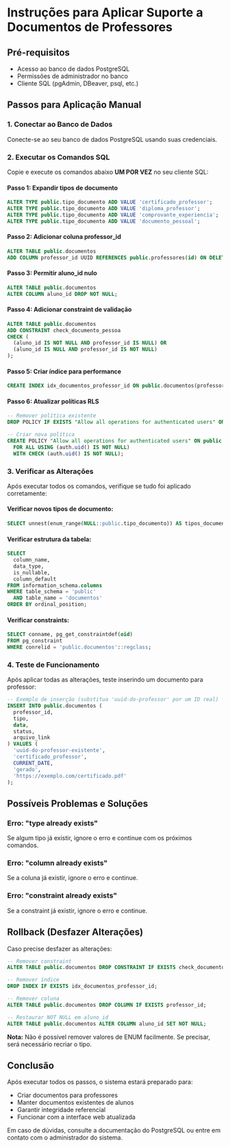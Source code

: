 # Instruções para Aplicar Suporte a Documentos de Professores

## Pré-requisitos
- Acesso ao banco de dados PostgreSQL
- Permissões de administrador no banco
- Cliente SQL (pgAdmin, DBeaver, psql, etc.)

## Passos para Aplicação Manual

### 1. Conectar ao Banco de Dados
Conecte-se ao seu banco de dados PostgreSQL usando suas credenciais.

### 2. Executar os Comandos SQL

Copie e execute os comandos abaixo **UM POR VEZ** no seu cliente SQL:

#### Passo 1: Expandir tipos de documento
```sql
ALTER TYPE public.tipo_documento ADD VALUE 'certificado_professor';
ALTER TYPE public.tipo_documento ADD VALUE 'diploma_professor';
ALTER TYPE public.tipo_documento ADD VALUE 'comprovante_experiencia';
ALTER TYPE public.tipo_documento ADD VALUE 'documento_pessoal';
```

#### Passo 2: Adicionar coluna professor_id
```sql
ALTER TABLE public.documentos 
ADD COLUMN professor_id UUID REFERENCES public.professores(id) ON DELETE CASCADE;
```

#### Passo 3: Permitir aluno_id nulo
```sql
ALTER TABLE public.documentos 
ALTER COLUMN aluno_id DROP NOT NULL;
```

#### Passo 4: Adicionar constraint de validação
```sql
ALTER TABLE public.documentos 
ADD CONSTRAINT check_documento_pessoa 
CHECK (
  (aluno_id IS NOT NULL AND professor_id IS NULL) OR 
  (aluno_id IS NULL AND professor_id IS NOT NULL)
);
```

#### Passo 5: Criar índice para performance
```sql
CREATE INDEX idx_documentos_professor_id ON public.documentos(professor_id);
```

#### Passo 6: Atualizar políticas RLS
```sql
-- Remover política existente
DROP POLICY IF EXISTS "Allow all operations for authenticated users" ON public.documentos;

-- Criar nova política
CREATE POLICY "Allow all operations for authenticated users" ON public.documentos
  FOR ALL USING (auth.uid() IS NOT NULL)
  WITH CHECK (auth.uid() IS NOT NULL);
```

### 3. Verificar as Alterações

Após executar todos os comandos, verifique se tudo foi aplicado corretamente:

#### Verificar novos tipos de documento:
```sql
SELECT unnest(enum_range(NULL::public.tipo_documento)) AS tipos_documento;
```

#### Verificar estrutura da tabela:
```sql
SELECT 
  column_name,
  data_type,
  is_nullable,
  column_default
FROM information_schema.columns 
WHERE table_schema = 'public' 
  AND table_name = 'documentos'
ORDER BY ordinal_position;
```

#### Verificar constraints:
```sql
SELECT conname, pg_get_constraintdef(oid) 
FROM pg_constraint 
WHERE conrelid = 'public.documentos'::regclass;
```

### 4. Teste de Funcionamento

Após aplicar todas as alterações, teste inserindo um documento para professor:

```sql
-- Exemplo de inserção (substitua 'uuid-do-professor' por um ID real)
INSERT INTO public.documentos (
  professor_id,
  tipo,
  data,
  status,
  arquivo_link
) VALUES (
  'uuid-do-professor-existente',
  'certificado_professor',
  CURRENT_DATE,
  'gerado',
  'https://exemplo.com/certificado.pdf'
);
```

## Possíveis Problemas e Soluções

### Erro: "type already exists"
Se algum tipo já existir, ignore o erro e continue com os próximos comandos.

### Erro: "column already exists"
Se a coluna já existir, ignore o erro e continue.

### Erro: "constraint already exists"
Se a constraint já existir, ignore o erro e continue.

## Rollback (Desfazer Alterações)

Caso precise desfazer as alterações:

```sql
-- Remover constraint
ALTER TABLE public.documentos DROP CONSTRAINT IF EXISTS check_documento_pessoa;

-- Remover índice
DROP INDEX IF EXISTS idx_documentos_professor_id;

-- Remover coluna
ALTER TABLE public.documentos DROP COLUMN IF EXISTS professor_id;

-- Restaurar NOT NULL em aluno_id
ALTER TABLE public.documentos ALTER COLUMN aluno_id SET NOT NULL;
```

**Nota:** Não é possível remover valores de ENUM facilmente. Se precisar, será necessário recriar o tipo.

## Conclusão

Após executar todos os passos, o sistema estará preparado para:
- Criar documentos para professores
- Manter documentos existentes de alunos
- Garantir integridade referencial
- Funcionar com a interface web atualizada

Em caso de dúvidas, consulte a documentação do PostgreSQL ou entre em contato com o administrador do sistema.